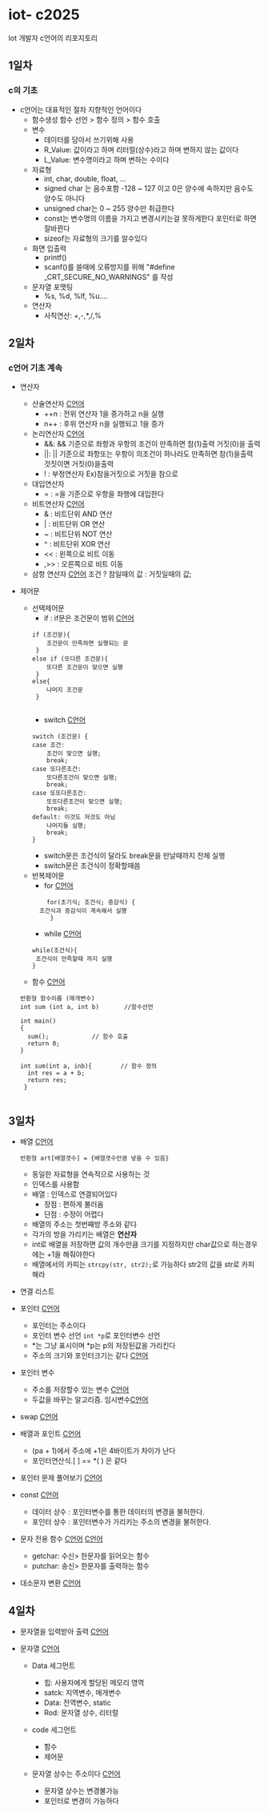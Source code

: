 # iot- c2025
Iot 개발자 c언어의 리포지토리

## 1일차 

### c의 기초
- c언어는 대표적인 절차 지향적인 언어이다 
    - 함수생성
        함수 선언 > 함수 정의 > 함수 호출 
    - 변수 
        - 데이터를 담아서 쓰기위해 사용
        - R_Value: 값이라고 하며 리터럴(상수)라고 하며 변하지 않는 값이다
        - L_Value: 변수명이라고 하며 변하는 수이다
    - 자료형
        - int, char, double, float, ... 
        - signed char 는 음수포함 -128 ~ 127 이고 0은 양수에 속하지만 음수도 양수도 아니다
        - unsigned char는 0 ~ 255 양수만 취급한다
        - const는 변수명의 이름을 가지고 변경시키는걸 못하게한다 포인터로 하면 잘바뀐다
        - sizeof는 자료형의 크기를 알수있다
    - 화면 입출력 
        - printf() 
        - scanf()를 쓸때에 오류방지를 위해 "#define _CRT_SECURE_NO_WARNINGS" 를 작성
    - 문자열 포맷팅
        - %s, %d, %lf, %u....
    - 연산자 
        - 사칙연산: +,-,*,/,%

## 2일차

### c언어 기초 계속
- 연산자 
    - 산술연산자 [C언어](./Day2/oper2.c)
        - ++n : 전위 연산자 1을 증가하고 n을 실행
        - n++ : 후위 연산자 n을 실행되고 1을 증가
    - 논리연산자 [C언어](./Day2/oper.c)
        - &&: && 기준으로 좌항과 우항의 조건이 만족하면 참(1)출력 거짓(0)을 출력 
        - ||: || 기준으로 좌항또는 우항이 의조건이 하나라도 만족하면 참(1)을출력 것짓이면 거짓(0)을출력
        - ! : 부정연산자 Ex)참을거짓으로 거짓을 참으로
    - 대입연산자 
        - = : =을 기준으로 우항을 좌행에 대입한다
    - 비트연산자 [C언어](./Day2/oper2.c)
        - & : 비트단위 AND 연산
        - | : 비트단위 OR 연산
        - ~ : 비트단위 NOT 연산
        - ^ : 비트단위 XOR 연산
        - << : 왼쪽으로 비트 이동
        - ,>> : 오른쪽으로 비트 이동
    - 삼항 연산자 [C언어](./Day2/oper2.c)
        조건 ? 참일때의 값 : 거짓일때의 값;

- 제어문
    - 선택제어문
        - if : if문은 조건문이 범위 [C언어](./Day2/if.c)
        ``` 
        if (조건문){
            조건문이 만족하면 실행되는 문
         }
        else if (또다른 조건문){
            또다른 조건문이 맞으면 실행
         }
        else{
            나머지 조건문
         }
         
        ```
        - switch [C언어](./Day2/swithc.c)
        ```
        switch (조건문) {    
	    case 조건:
		    조건이 맞으면 실행;
		    break;	
	    case 또다른조건:
		    또다른조건이 맞으면 실행;
		    break;
	    case 또또다른조건:
		    또또다른조건이 맞으면 실행;
		    break;
	    default: 이것도 저것도 아님
		    나머지들 실행;
		    break;
	    }  

        ```
        - switch문은 조건식이 달라도 break문을 만날때까지 전체 실행  
        - switch문은 조건식이 정확할때씀
    - 반복제어문 
        - for [C언어](./Day2/for.c)
        ```
            for(초기식; 조건식; 증감식) {
          조건식과 증감식이 계속해서 실행 
             }
        ```
        - while [C언어](./Day2/while.c)
        ```
        while(조건식){  
         조건식이 만족할때 까지 실행
        }
        ```
    - 함수 [C언어](./Day2/func4.c)
    ```
    반환형 함수이름 (매개변수)
    int sum (int a, int b)       //함수선언
         
    int main()
    {
      sum();            // 함수 호출
      return 0;
    }
         
    int sum(int a, inb){        // 함수 정의
      int res = a + b;
      return res;
     }


    ```

## 3일차 
- 배열 [C언어](./Day3/array.c)
    ```
    반환형 art[배열갯수] = {배열갯수만큼 넣을 수 있음}
    ```
    - 동일한 자료형을 연속적으로 사용하는 것
    - 인덱스를 사용함
    - 배열 : 인덱스로 연결되어있다  
        - 장점 : 편하게 불러옴                            
        - 단점 : 수정이 어렵다
    - 배열의 주소는 첫번째방 주소와 같다 
    - 각가의 방을 가리키는 배열은 **연산자**
    - int로 배열을 저장하면 값의 개수만큼 크기를 지정하지만 char값으로 하는경우에는 +1을 해줘야한다
    - 배열에서의 카피는 `strcpy(str, str2);`로 가능하다 str2의 값을 str로 카피해라
- 연결 리스트
- 포인터 [C언어](./Day3/pointer.c)
    - 포인터는 주소이다 
    - 포인터 변수 선언 `int *p`로 포인터변수 선언
    - *는 그냥 표시이며 *p는 p의 저장된값을 가리킨다  
    - 주소의 크기와 포인터크기는 같다 [C언어](./Day3/pointer2.c)
- 포인터 변수
    - 주소를 저장할수 있는 변수 [C언어](./Day3/pointer.c)
    - 두값을 바꾸는 알고리즘. 임시변수[C언어](./Day3/pointer3.c)
- swap [C언어](./Day3/swap.c)

- 배열과 포인트 [C언어](./Day3/pointer5.c)
    - (pa + 1)에서  주소에 +1은 4바이트가 차이가 난다
    - 포인터연산식.[ ] == *( ) 은 같다 

- 포인터 문제 풀어보기 [C언어](./Day3/pointer6.c)
- const [C언어](./Day3/pointer7.c)
    - 데이터 상수 : 포인터변수를 통한 데이터의 변경을 불허한다.
    - 포인터 상수 : 포인터변수가 가리키는 주소의 변경을 불허한다. 

- 문자 전용 함수 [C언어](./Day3/char.c) [C언어](./Day3/char2.c)
    - getchar: 수신> 한문자를 읽어오는 함수
    - putchar: 송신> 한문자를 출력하는 함수
    
- 대소문자 변환 [C언어](./Day3/char3.c)


## 4일차
- 문자열을 입력받아 출력 [C언어](./Day4/char4.c)

- 문자열  [C언어](./Day4/string.c)
    - Data 세그먼트
        - 힙: 사용자에게 할당된 메모리 영역 
        - satck: 지역변수, 매개변수
        - Data: 전역변수, static
        - Rod: 문자열 상수, 리터럴 
    - code 세그먼트
        - 함수 
        - 제어문

    - 문자열 상수는 주소이다 [C언어](./Day4/string2.c)
        - 문자열 상수는 변경불가능
        - 포인터로 변경이 가능하다


